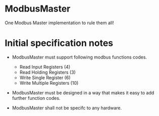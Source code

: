 # ModbusMaster
One Modbus Master implementation to rule them all!  

# Initial specification notes
* ModbusMaster must support following modbus functions codes.
  * Read Input Registers (4)
  * Read Holding Registers (3)
  * Write Single Register (6)
  * Write Multiple Registers (10)

* ModbusMaster must be designed in a way that makes it easy to add further function codes.

* ModbusMaster shall not be specifc to any hardware.
